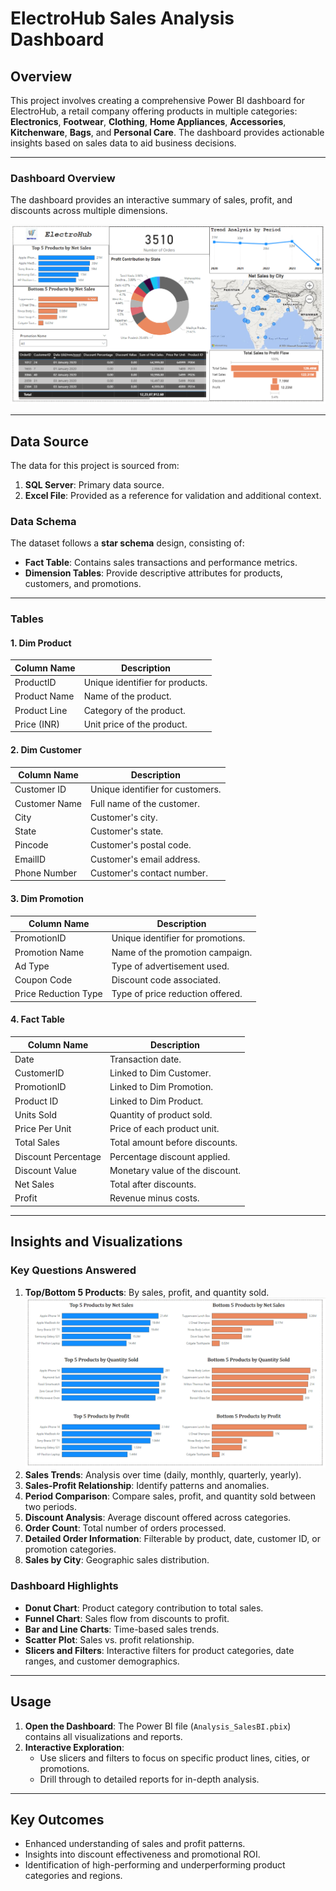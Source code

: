 # **ElectroHub Sales Analysis Dashboard**

## **Overview**
This project involves creating a comprehensive Power BI dashboard for ElectroHub, a retail company offering products in multiple categories: **Electronics**, **Footwear**, **Clothing**, **Home Appliances**, **Accessories**, **Kitchenware**, **Bags**, and **Personal Care**. The dashboard provides actionable insights based on sales data to aid business decisions.

---

### **Dashboard Overview**
The dashboard provides an interactive summary of sales, profit, and discounts across multiple dimensions.

![Dashboard Overview](Images/dashboard.PNG)

---

## **Data Source**
The data for this project is sourced from:
1. **SQL Server**: Primary data source.
2. **Excel File**: Provided as a reference for validation and additional context.

### **Data Schema**
The dataset follows a **star schema** design, consisting of:
- **Fact Table**: Contains sales transactions and performance metrics.
- **Dimension Tables**: Provide descriptive attributes for products, customers, and promotions.

---

### **Tables**
#### 1. **Dim Product**
| Column Name       | Description                           |
|-------------------|---------------------------------------|
| ProductID         | Unique identifier for products.       |
| Product Name      | Name of the product.                  |
| Product Line      | Category of the product.              |
| Price (INR)       | Unit price of the product.            |

#### 2. **Dim Customer**
| Column Name       | Description                           |
|-------------------|---------------------------------------|
| Customer ID       | Unique identifier for customers.      |
| Customer Name     | Full name of the customer.            |
| City              | Customer's city.                     |
| State             | Customer's state.                    |
| Pincode           | Customer's postal code.              |
| EmailID           | Customer's email address.            |
| Phone Number      | Customer's contact number.           |

#### 3. **Dim Promotion**
| Column Name        | Description                          |
|--------------------|--------------------------------------|
| PromotionID        | Unique identifier for promotions.    |
| Promotion Name     | Name of the promotion campaign.      |
| Ad Type            | Type of advertisement used.          |
| Coupon Code        | Discount code associated.            |
| Price Reduction Type | Type of price reduction offered.    |

#### 4. **Fact Table**
| Column Name          | Description                        |
|----------------------|------------------------------------|
| Date                 | Transaction date.                  |
| CustomerID           | Linked to Dim Customer.            |
| PromotionID          | Linked to Dim Promotion.           |
| Product ID           | Linked to Dim Product.             |
| Units Sold           | Quantity of product sold.          |
| Price Per Unit       | Price of each product unit.        |
| Total Sales          | Total amount before discounts.     |
| Discount Percentage  | Percentage discount applied.       |
| Discount Value       | Monetary value of the discount.    |
| Net Sales            | Total after discounts.             |
| Profit               | Revenue minus costs.               |

---

## **Insights and Visualizations**
### **Key Questions Answered**
1. **Top/Bottom 5 Products**: By sales, profit, and quantity sold.
   ![Dashboard Overview](Images/top_bottom5.PNG)
2. **Sales Trends**: Analysis over time (daily, monthly, quarterly, yearly).
4. **Sales-Profit Relationship**: Identify patterns and anomalies.
5. **Period Comparison**: Compare sales, profit, and quantity sold between two periods.
6. **Discount Analysis**: Average discount offered across categories.
7. **Order Count**: Total number of orders processed.
8. **Detailed Order Information**: Filterable by product, date, customer ID, or promotion categories.
9. **Sales by City**: Geographic sales distribution.

### **Dashboard Highlights**
- **Donut Chart**: Product category contribution to total sales.
- **Funnel Chart**: Sales flow from discounts to profit.
- **Bar and Line Charts**: Time-based sales trends.
- **Scatter Plot**: Sales vs. profit relationship.
- **Slicers and Filters**: Interactive filters for product categories, date ranges, and customer demographics.

---

## **Usage**
1. **Open the Dashboard**: The Power BI file (`Analysis_SalesBI.pbix`) contains all visualizations and reports.
2. **Interactive Exploration**:
   - Use slicers and filters to focus on specific product lines, cities, or promotions.
   - Drill through to detailed reports for in-depth analysis.

---

## **Key Outcomes**
- Enhanced understanding of sales and profit patterns.
- Insights into discount effectiveness and promotional ROI.
- Identification of high-performing and underperforming product categories and regions.

